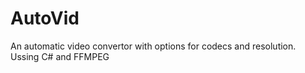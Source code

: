 # AutoVid
An automatic video convertor with options for codecs and resolution. Ussing C# and FFMPEG
